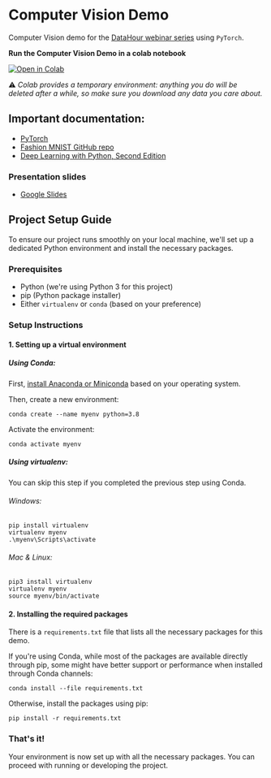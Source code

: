 # Computer Vision Demo

Computer Vision demo for the [DataHour webinar series](https://www.analyticsvidhya.com/blog/2022/02/introducing-the-webinar-series-the-datahour/) using `PyTorch`.

**Run the Computer Vision Demo in a colab notebook**

[![Open in Colab](https://colab.research.google.com/assets/colab-badge.svg)](https://colab.research.google.com/github/murilogustineli/computer-vision-demo/blob/main/cv_demo.ipynb)

⚠ _Colab provides a temporary environment: anything you do will be deleted after a while, so make sure you download any data you care about._

## Important documentation:

- [PyTorch](https://pytorch.org/)
- [Fashion MNIST GitHub repo](https://github.com/zalandoresearch/fashion-mnist)
- [Deep Learning with Python, Second Edition](https://www.manning.com/books/deep-learning-with-python-second-edition)

### Presentation slides

- [Google Slides](https://docs.google.com/presentation/d/1dm_KjBm-qY55v8wjmrtgRgqP2azxYjkmfaKipXbDtac/edit?usp=sharing)

## Project Setup Guide

To ensure our project runs smoothly on your local machine, we'll set up a dedicated Python environment and install the necessary packages.

### Prerequisites

- Python (we're using Python 3 for this project)
- pip (Python package installer)
- Either `virtualenv` or `conda` (based on your preference)

### Setup Instructions

#### 1. Setting up a virtual environment

##### Using Conda:
First, [install Anaconda or Miniconda](https://docs.conda.io/projects/conda/en/latest/user-guide/install/index.html) based on your operating system.

Then, create a new environment:

```
conda create --name myenv python=3.8
```

Activate the environment:

```
conda activate myenv
```

##### Using virtualenv:
You can skip this step if you completed the previous step using Conda.
###### Windows:
```
pip install virtualenv
virtualenv myenv
.\myenv\Scripts\activate
```

###### Mac & Linux:
```
pip3 install virtualenv
virtualenv myenv
source myenv/bin/activate
```

#### 2. Installing the required packages

There is a `requirements.txt` file that lists all the necessary packages for this demo.

If you're using Conda, while most of the packages are available directly through pip, some might have better support or performance when installed through Conda channels:

```
conda install --file requirements.txt
```

Otherwise, install the packages using pip:

```
pip install -r requirements.txt
```

### That's it!

Your environment is now set up with all the necessary packages. You can proceed with running or developing the project.
